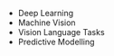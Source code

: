 - Deep Learning 
- Machine Vision
- Vision Language Tasks
- Predictive Modelling 


<!---
SUPRA-ATKINSON/SUPRA-ATKINSON is a ✨ special ✨ repository because its `README.md` (this file) appears on your GitHub profile.
You can click the Preview link to take a look at your changes.
--->
